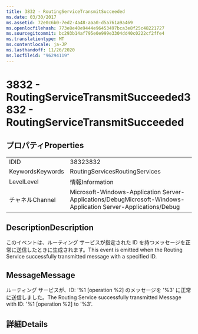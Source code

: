 ```yaml
---
title: 3832 - RoutingServiceTransmitSucceeded
ms.date: 03/30/2017
ms.assetid: 72e0c6b0-7ed2-4a48-aaa0-d5a761a9a469
ms.openlocfilehash: 773e8e40e9444e96453497bca3e8f25c48221727
ms.sourcegitcommit: bc293b14af795e0e999e3304dd40c0222cf2ffe4
ms.translationtype: MT
ms.contentlocale: ja-JP
ms.lasthandoff: 11/26/2020
ms.locfileid: "96294119"
---
```

# <a name="3832---routingservicetransmitsucceeded"></a><span data-ttu-id="c88c3-102">3832 - RoutingServiceTransmitSucceeded</span><span class="sxs-lookup"><span data-stu-id="c88c3-102">3832 - RoutingServiceTransmitSucceeded</span></span>

## <a name="properties"></a><span data-ttu-id="c88c3-103">プロパティ</span><span class="sxs-lookup"><span data-stu-id="c88c3-103">Properties</span></span>  
  
|||  
|-|-|  
|<span data-ttu-id="c88c3-104">ID</span><span class="sxs-lookup"><span data-stu-id="c88c3-104">ID</span></span>|<span data-ttu-id="c88c3-105">3832</span><span class="sxs-lookup"><span data-stu-id="c88c3-105">3832</span></span>|  
|<span data-ttu-id="c88c3-106">Keywords</span><span class="sxs-lookup"><span data-stu-id="c88c3-106">Keywords</span></span>|<span data-ttu-id="c88c3-107">RoutingServices</span><span class="sxs-lookup"><span data-stu-id="c88c3-107">RoutingServices</span></span>|  
|<span data-ttu-id="c88c3-108">Level</span><span class="sxs-lookup"><span data-stu-id="c88c3-108">Level</span></span>|<span data-ttu-id="c88c3-109">情報</span><span class="sxs-lookup"><span data-stu-id="c88c3-109">Information</span></span>|  
|<span data-ttu-id="c88c3-110">チャネル</span><span class="sxs-lookup"><span data-stu-id="c88c3-110">Channel</span></span>|<span data-ttu-id="c88c3-111">Microsoft-Windows-Application Server-Applications/Debug</span><span class="sxs-lookup"><span data-stu-id="c88c3-111">Microsoft-Windows-Application Server-Applications/Debug</span></span>|  
  
## <a name="description"></a><span data-ttu-id="c88c3-112">Description</span><span class="sxs-lookup"><span data-stu-id="c88c3-112">Description</span></span>  

 <span data-ttu-id="c88c3-113">このイベントは、ルーティング サービスが指定された ID を持つメッセージを正常に送信したときに生成されます。</span><span class="sxs-lookup"><span data-stu-id="c88c3-113">This event is emitted when the Routing Service successfully transmitted message with a specified ID.</span></span>  
  
## <a name="message"></a><span data-ttu-id="c88c3-114">Message</span><span class="sxs-lookup"><span data-stu-id="c88c3-114">Message</span></span>  

 <span data-ttu-id="c88c3-115">ルーティング サービスが、ID: '%1 [operation %2] のメッセージを '%3' に正常に送信しました。</span><span class="sxs-lookup"><span data-stu-id="c88c3-115">The Routing Service successfully transmitted Message with ID: '%1 [operation %2] to '%3'.</span></span>  
  
## <a name="details"></a><span data-ttu-id="c88c3-116">詳細</span><span class="sxs-lookup"><span data-stu-id="c88c3-116">Details</span></span>
